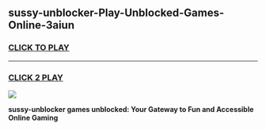 
## sussy-unblocker-Play-Unblocked-Games-Online-3aiun
<h3>
<a href="https://premium76.site?title=sussy-unblocker&ref=25A">CLICK TO PLAY</a></h3>
<hr>

<h3>
<a href="https://premium76.site?title=sussy-unblocker&ref=25A">CLICK 2 PLAY</a>
  
</h3>

<a href="https://premium76.site?title=sussy-unblocker&ref=25A"><img src="https://clearcache.store/games.png"></a>


**sussy-unblocker games unblocked: Your Gateway to Fun and Accessible Online Gaming**
